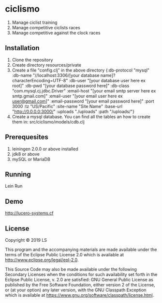 # ciclismo

1. Manage ciclist training
2. Manage competitive ciclists races
3. Manage competitive against the clock races

## Installation

1. Clone the repository
2. Create directory resources/private
3. Create a file "config.clj" in the above directory
   {:db-protocol "mysql"
    :db-name "//localhost:3306/[your database name]?characterEncoding=UTF-8"
    :db-user "[your database user here ex root]"
    :db-pwd "[your database password here]"
    :db-class "com.mysql.cj.jdbc.Driver"
    :email-host "[your email smtp server here ex smtp.gmail.com]"
    :email-user "[your email user here ex user@gmail.com]"
    :email-password "[your email password here]"
    :port 3000
    :tz "US/Pacific"
    :site-name "Site Name"
    :base-url "http://0.0.0.0:3000/"
    :uploads "./uploads"
    :path "/uploads/"}
4. Create a mysql database. You can find all the tables an how to create them in: src/ciclismo/models/cdb.clj
## Prerequesites
1. leiningen 2.0.0 or above installed
2. jdk8 or above
3. mySQL or MariaDB
## Running
Lein Run
## Demo
http://lucero-systems.cf
## License

Copyright © 2019 LS

This program and the accompanying materials are made available under the
terms of the Eclipse Public License 2.0 which is available at
http://www.eclipse.org/legal/epl-2.0.

This Source Code may also be made available under the following Secondary
Licenses when the conditions for such availability set forth in the Eclipse
Public License, v. 2.0 are satisfied: GNU General Public License as published by
the Free Software Foundation, either version 2 of the License, or (at your
option) any later version, with the GNU Classpath Exception which is available
at https://www.gnu.org/software/classpath/license.html.

